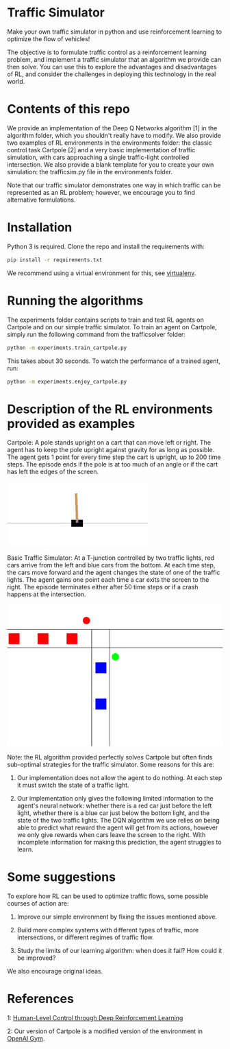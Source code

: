 # Traffic Simulator

Make your own traffic simulator in python and use reinforcement learning to optimize the flow of vehicles! 

The objective is to formulate traffic control as a reinforcement learning problem, and implement a traffic simulator that an algorithm we provide can then solve. You can use this to explore the advantages and disadvantages of RL, and consider the challenges in deploying this technology in the real world. 

# Contents of this repo

We provide an implementation of the Deep Q Networks algorithm [1] in the algorithm folder, which you shouldn't really have to modify. We also provide two examples of RL environments in the environments folder: the classic control task Cartpole [2] and a very basic implementation of traffic simulation, with cars approaching a single traffic-light controlled intersection. We also provide a blank template for you to create your own simulation: the trafficsim.py file in the environments folder.

Note that our traffic simulator demonstrates one way in which traffic can be represented as an RL problem; however, we encourage you to find alternative formulations.

# Installation

Python 3 is required. Clone the repo and install the requirements with:

```sh
pip install -r requirements.txt
```

We recommend using a virtual environment for this, see [virtualenv](https://docs.python-guide.org/dev/virtualenvs/).

# Running the algorithms

The experiments folder contains scripts to train and test RL agents on Cartpole and on our simple traffic simulator. To train an agent on Cartpole, simply run the following command from the trafficsolver folder:

```sh
python -m experiments.train_cartpole.py
```

This takes about 30 seconds. To watch the performance of a trained agent, run:

```sh
python -m experiments.enjoy_cartpole.py
```

# Description of the RL environments provided as examples

Cartpole: A pole stands upright on a cart that can move left or right. The agent has to keep the pole upright against gravity for as long as possible. The agent gets 1 point for every time step the cart is upright, up to 200 time steps. The episode ends if the pole is at too much of an angle or if the cart has left the edges of the screen.

![Cartpole Rendering](figures/cartpole.png)

Basic Traffic Simulator: At a T-junction controlled by two traffic lights, red cars arrive from the left and blue cars from the bottom. At each time step, the cars move forward and the agent changes the state of one of the traffic lights. The agent gains one point each time a car exits the screen to the right. The episode terminates either after 50 time steps or if a crash happens at the intersection.

![Traffic Simulator Rendering](figures/trafficsolver.png)

Note: the RL algorithm provided perfectly solves Cartpole but often finds sub-optimal strategies for the traffic simulator. Some reasons for this are:

1) Our implementation does not allow the agent to do nothing. At each step it must switch the state of a traffic light.

2) Our implementation only gives the following limited information to the agent's neural network: whether there is a red car just before the left light, whether there is a blue car just below the bottom light, and the state of the two traffic lights. The DQN algorithm we use relies on being able to predict what reward the agent will get from its actions, however we only give rewards when cars leave the screen to the right. With incomplete information for making this prediction, the agent struggles to learn.

# Some suggestions

To explore how RL can be used to optimize traffic flows, some possible courses of action are:

1) Improve our simple environment by fixing the issues mentioned above.

2) Build more complex systems with different types of traffic, more intersections, or different regimes of traffic flow.

3) Study the limits of our learning algorithm: when does it fail? How could it be improved?

We also encourage original ideas.

# References

1: [Human-Level Control through Deep Reinforcement Learning](http://www.readcube.com/articles/10.1038/nature14236)

2: Our version of Cartpole is a modified version of the environment in [OpenAI Gym](https://gym.openai.com/).
